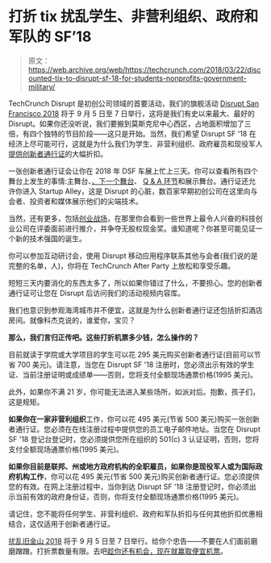 # 打折 tix 扰乱学生、非营利组织、政府和军队的 SF’18 

> 原文：<https://web.archive.org/web/https://techcrunch.com/2018/03/22/discounted-tix-to-disrupt-sf-18-for-students-nonprofits-government-military/>

TechCrunch Disrupt 是初创公司领域的首要活动，我们的旗舰活动 [Disrupt San Francisco 2018](https://web.archive.org/web/20221209103231/https://techcrunch.com/events/disrupt-sf-2018/?ref=marketingpost6#tickets) 将于 9 月 5 日至 7 日举行，这将是我们有史以来最大、最好的 Disrupt。如果你还没听说，我们要搬到莫斯克尼中心西区，占地面积增加了三倍，有四个独特的节目阶段——这只是开始。当然，我们希望 Disrupt SF '18 在经济上尽可能可行，这就是为什么我们为学生、非营利组织、政府雇员和现役军人[提供创新者通行证](https://web.archive.org/web/20221209103231/https://techcrunch.com/events/disrupt-sf-2018/?ref=marketingpost6#tickets)的大幅折扣。

一张创新者通行证会让你在 2018 年 DSF 车展上忙上三天。你可以查看所有四个舞台上发生的事情:主舞台、[、下一个舞台](https://web.archive.org/web/20221209103231/https://techcrunch.com/2018/03/07/get-the-insider-perspective-on-the-next-stage-at-disrupt-sf/)、 [Q & A 环节](https://web.archive.org/web/20221209103231/https://techcrunch.com/2018/03/12/all-your-questions-answered-at-disrupt-sfs-qa-sessions/)和展示舞台。通行证还允许你进入 Startup Alley，这是 Disrupt 的心脏，数百家早期初创公司在这里向与会者、投资者和媒体展示他们的尖端技术。

当然，还有更多，包括[创业战场](https://web.archive.org/web/20221209103231/https://techcrunch.com/startup-battlefield/)，在那里你会看到一些世界上最令人兴奋的科技创业公司在评委面前进行推介，并争夺无股权现金奖。谁知道呢？你甚至可能见证一个新的技术强国的诞生。

你可以参加互动研讨会，使用 Disrupt 移动应用程序联系其他与会者(我们说的是完整的名单，人)，你将在 TechCrunch After Party 上放松和享受乐趣。

短短三天内要消化的东西太多了，所以如果你错过了什么，不要担心。您的创新者通行证可让您在 Disrupt 后访问我们的活动视频内容库。

我们也意识到参观海湾城市并不便宜，这就是为什么创新者通行证还包括折扣酒店房间。就像科杰克说的，谁爱你，宝贝？

**那么，我们言归正传吧。这些打折机票多少钱，怎么操作的？**

目前就读于学院或大学项目的学生可以花 295 美元购买创新者通行证(目前可以节省 700 美元)。请注意，当您在 Disrupt SF '18 注册时，您必须出示有效的学生证、当前注册证明或成绩单——否则，您将支付全额现场通票价格(1995 美元)。

此外，如果你不满 21 岁，你可能无法进入某些场所，如派对后。抱歉，孩子们，这是规矩。

**如果你在一家非营利组织**工作，你可以花 495 美元(节省 500 美元)购买一张创新者通行证。您必须在在线注册过程中提供您的员工电子邮件地址。当您在 Disrupt SF '18 登记台登记时，您必须提供您所在组织的 501(c) 3 认证证明，否则，您将支付全额现场通票价格(1995 美元)。

**如果你目前是联邦、州或地方政府机构的全职雇员，如果你是现役军人或为国际政府机构工作**，你可以花 495 美元(节省 500 美元)购买创新者通行证。您必须提供您的有效。在网上注册过程中，当你到达 Disrupt SF '18 注册登记时，你必须出示当前有效的政府身份证，否则，你将支付全额现场通票价格(1995 美元)。

请记住，您不能将任何学生、非营利组织、政府和军队折扣与任何其他折扣优惠相结合，这仅适用于创新者通行证。

[扰乱旧金山 2018](https://web.archive.org/web/20221209103231/https://techcrunch.com/events/disrupt-sf-2018/?ref=marketingpost6#tickets) 将于 9 月 5 日至 7 日举行。给你个忠告——不要在人们面前磨磨蹭蹭。打折票数量有限。去吧[趁你还有机会，现在就赢取便宜机票](https://web.archive.org/web/20221209103231/https://techcrunch.com/events/disrupt-sf-2018/?ref=marketingpost6#tickets)。